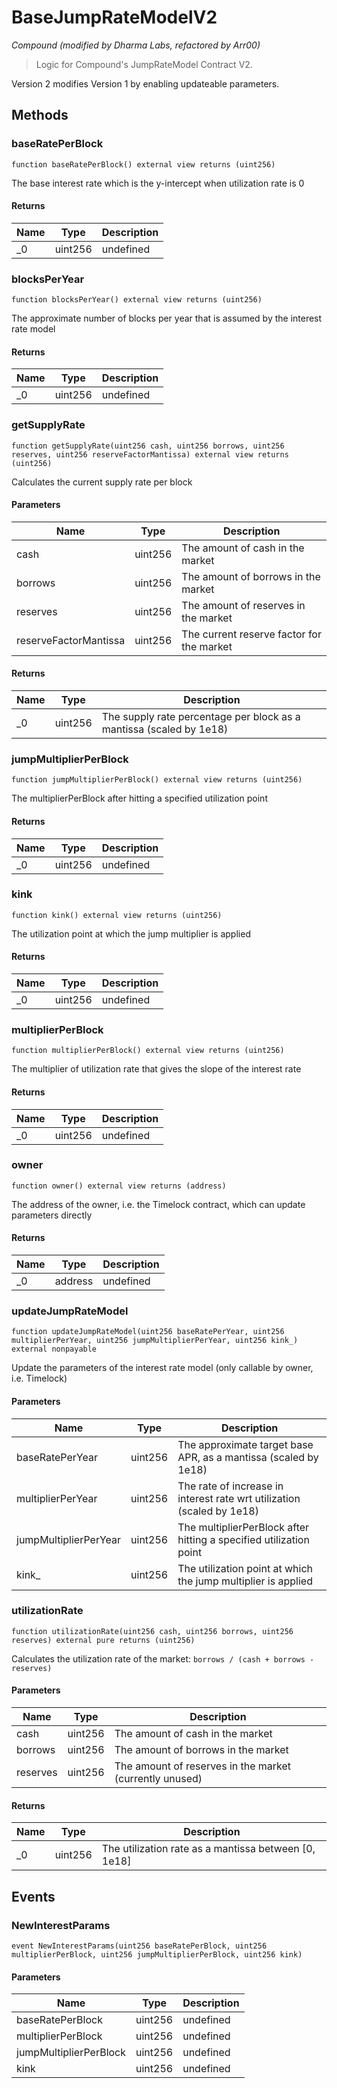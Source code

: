 # BaseJumpRateModelV2

*Compound (modified by Dharma Labs, refactored by Arr00)*

> Logic for Compound&#39;s JumpRateModel Contract V2.

Version 2 modifies Version 1 by enabling updateable parameters.



## Methods

### baseRatePerBlock

```solidity
function baseRatePerBlock() external view returns (uint256)
```

The base interest rate which is the y-intercept when utilization rate is 0




#### Returns

| Name | Type | Description |
|---|---|---|
| _0 | uint256 | undefined |

### blocksPerYear

```solidity
function blocksPerYear() external view returns (uint256)
```

The approximate number of blocks per year that is assumed by the interest rate model




#### Returns

| Name | Type | Description |
|---|---|---|
| _0 | uint256 | undefined |

### getSupplyRate

```solidity
function getSupplyRate(uint256 cash, uint256 borrows, uint256 reserves, uint256 reserveFactorMantissa) external view returns (uint256)
```

Calculates the current supply rate per block



#### Parameters

| Name | Type | Description |
|---|---|---|
| cash | uint256 | The amount of cash in the market |
| borrows | uint256 | The amount of borrows in the market |
| reserves | uint256 | The amount of reserves in the market |
| reserveFactorMantissa | uint256 | The current reserve factor for the market |

#### Returns

| Name | Type | Description |
|---|---|---|
| _0 | uint256 | The supply rate percentage per block as a mantissa (scaled by 1e18) |

### jumpMultiplierPerBlock

```solidity
function jumpMultiplierPerBlock() external view returns (uint256)
```

The multiplierPerBlock after hitting a specified utilization point




#### Returns

| Name | Type | Description |
|---|---|---|
| _0 | uint256 | undefined |

### kink

```solidity
function kink() external view returns (uint256)
```

The utilization point at which the jump multiplier is applied




#### Returns

| Name | Type | Description |
|---|---|---|
| _0 | uint256 | undefined |

### multiplierPerBlock

```solidity
function multiplierPerBlock() external view returns (uint256)
```

The multiplier of utilization rate that gives the slope of the interest rate




#### Returns

| Name | Type | Description |
|---|---|---|
| _0 | uint256 | undefined |

### owner

```solidity
function owner() external view returns (address)
```

The address of the owner, i.e. the Timelock contract, which can update parameters directly




#### Returns

| Name | Type | Description |
|---|---|---|
| _0 | address | undefined |

### updateJumpRateModel

```solidity
function updateJumpRateModel(uint256 baseRatePerYear, uint256 multiplierPerYear, uint256 jumpMultiplierPerYear, uint256 kink_) external nonpayable
```

Update the parameters of the interest rate model (only callable by owner, i.e. Timelock)



#### Parameters

| Name | Type | Description |
|---|---|---|
| baseRatePerYear | uint256 | The approximate target base APR, as a mantissa (scaled by 1e18) |
| multiplierPerYear | uint256 | The rate of increase in interest rate wrt utilization (scaled by 1e18) |
| jumpMultiplierPerYear | uint256 | The multiplierPerBlock after hitting a specified utilization point |
| kink_ | uint256 | The utilization point at which the jump multiplier is applied |

### utilizationRate

```solidity
function utilizationRate(uint256 cash, uint256 borrows, uint256 reserves) external pure returns (uint256)
```

Calculates the utilization rate of the market: `borrows / (cash + borrows - reserves)`



#### Parameters

| Name | Type | Description |
|---|---|---|
| cash | uint256 | The amount of cash in the market |
| borrows | uint256 | The amount of borrows in the market |
| reserves | uint256 | The amount of reserves in the market (currently unused) |

#### Returns

| Name | Type | Description |
|---|---|---|
| _0 | uint256 | The utilization rate as a mantissa between [0, 1e18] |



## Events

### NewInterestParams

```solidity
event NewInterestParams(uint256 baseRatePerBlock, uint256 multiplierPerBlock, uint256 jumpMultiplierPerBlock, uint256 kink)
```





#### Parameters

| Name | Type | Description |
|---|---|---|
| baseRatePerBlock  | uint256 | undefined |
| multiplierPerBlock  | uint256 | undefined |
| jumpMultiplierPerBlock  | uint256 | undefined |
| kink  | uint256 | undefined |



